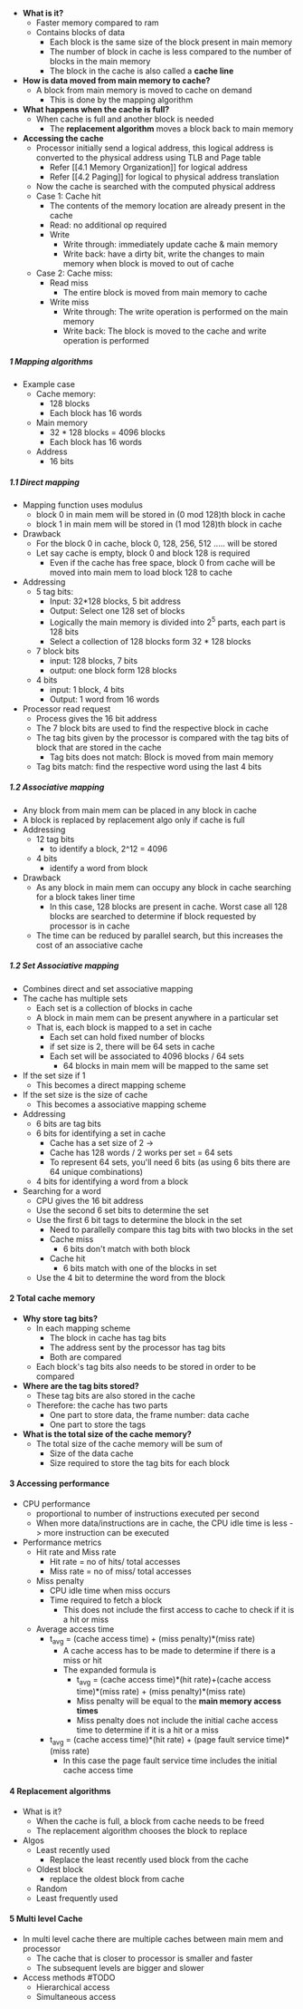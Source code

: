 
- **What is it?**
	- Faster memory compared to ram
	- Contains blocks of data
		- Each block is the same size of the block present in main memory
		- The number of block in cache is less compared to the number of blocks in the main memory
		- The block in the cache is also called a **cache line**
- **How is data moved from main memory to cache?**
	- A block from main memory is moved to cache on demand
		- This is done by the mapping algorithm
- **What happens when the cache is full?**
	- When cache is full and another block is needed
		- The **replacement algorithm** moves a block back to main memory
- **Accessing the cache**
	- Processor initially send a logical address, this logical address is converted to the physical address using TLB and Page table 
		- Refer [[4.1 Memory Organization]] for logical address
		- Refer [[4.2 Paging]] for logical to physical address translation
	- Now the cache is searched with the computed physical address
	- Case 1: Cache hit
		- The contents of the memory location are already present in the cache
		- Read: no additional op required
		- Write
			- Write through: immediately update cache & main memory
			- Write back: have a dirty bit, write the changes to main memory when block is moved to out of cache  
	- Case 2: Cache miss:
		- Read miss
			- The entire block is moved from main memory to cache
		- Write miss
			- Write through: The write operation is performed on the main memory
			- Write back: The block is moved to the cache and write operation is performed

##### 1 **Mapping algorithms**
- Example case
	- Cache memory:
		- 128 blocks
		- Each block has 16 words
	- Main memory
		- 32 * 128 blocks = 4096 blocks
		- Each block has 16 words
	- Address
		- 16 bits

##### 1.1 **Direct mapping**
- Mapping function uses modulus
	- block 0 in main mem will be stored in (0 mod 128)th block in cache 
	- block 1 in main mem will be stored in (1 mod 128)th block in cache 
- Drawback
	- For the block 0 in cache, block 0, 128, 256, 512 ..... will be stored
	- Let say cache is empty, block 0 and block 128 is required
		- Even if the cache has free space, block 0 from cache will be moved into main mem to load block 128 to cache
- Addressing
	- 5 tag bits: 
		- Input: 32\*128 blocks, 5 bit address
		- Output: Select one 128 set of blocks   
		- Logically the main memory is divided into 2<sup>5</sup> parts, each part is 128 bits
		- Select a collection of 128 blocks form 32 * 128 blocks
	- 7 block bits
		- input: 128 blocks, 7 bits
		- output: one block form 128 blocks
	- 4 bits
		- input: 1 block, 4 bits
		- Output: 1 word from 16 words
- Processor read request
	- Process gives the 16 bit address
	- The 7 block bits are used to find the respective block in cache
	- The tag bits given by the processor is compared with the tag bits of block that are stored in the cache  
		- Tag bits does not match: Block is moved from main memory
	- Tag bits match: find the respective word using the last 4 bits

##### 1.2 Associative mapping
- Any block from main mem can be placed in any block in cache
- A block is replaced by replacement algo only if cache is full
- Addressing
	- 12 tag bits
		- to identify a block, 2^12 = 4096
	- 4 bits
		- identify a word from block
- Drawback
	- As any block in main mem can occupy any block in cache searching for a block takes liner time
		- In this case, 128 blocks are present in cache. Worst case all 128 blocks are searched to determine if block requested by processor is in cache 
	- The time can be reduced by parallel search, but this increases the cost of an associative cache 

##### 1.2 Set Associative mapping
- Combines direct and set associative mapping
- The cache has multiple sets
	- Each set is a collection of blocks in cache
	- A block in main mem can be present anywhere in a particular set
	- That is, each block is mapped to a set in cache
		- Each set can hold fixed number of blocks
		- if set size is 2, there will be 64 sets in cache
		- Each set will be associated to 4096 blocks / 64 sets
			- 64 blocks in main mem will be mapped to the same set 
- If the set size if 1
	- This becomes a direct mapping scheme
- If the set size is the size of cache 
	- This becomes a associative mapping scheme
- Addressing
	- 6 bits are tag bits
	- 6 bits for identifying a set in cache 
		- Cache has a set size of 2 -> 
		- Cache has 128 words / 2 works per set = 64 sets
		- To represent 64 sets, you'll need 6 bits (as using 6 bits there are 64 unique combinations) 
	- 4 bits for identifying a word from a block
- Searching for a word
	- CPU gives the 16 bit address
	- Use the second 6 set bits to determine the set
	- Use the first 6 bit tags to determine the block in the set
		- Need to parallelly compare this tag bits with two blocks in the set
		- Cache miss
			- 6 bits don't match with both block
		- Cache hit 
			- 6 bits match with one of the blocks in set
	- Use the 4 bit to determine the word from the block


#### 2 Total cache memory
- **Why store tag bits?**
	- In each mapping scheme
		- The block in cache has tag bits
		- The address sent by the processor has tag bits
		- Both are compared
	- Each block's tag bits also needs to be stored in order to be compared
- **Where are the tag bits stored?**
	- These tag bits are also stored in the cache
	- Therefore: the cache has two parts
		- One part to store data, the frame number: data cache
		- One part to store the tags
- **What is the total size of the cache memory?**
	- The total size of the cache memory will be sum of 
		- Size of the data cache
		- Size required to store the tag bits for each block

#### 3 Accessing performance
- CPU performance
	- proportional to number of instructions executed per second
	- When more data/instructions are in cache, the CPU idle time is less -> more instruction can be executed
- Performance metrics
	- Hit rate and Miss rate
		- Hit rate = no of hits/ total accesses
		- Miss rate = no of miss/ total accesses
	- Miss penalty
		- CPU idle time when miss occurs
		- Time required to fetch a block
			- This does not include the first access to cache to check if it is a hit or miss
	- Average access time 
		- t<sub>avg</sub> = (cache access time) + (miss penalty)\*(miss rate)
			- A cache access has to be made to determine if there is a miss or hit
			- The expanded formula is 
				- t<sub>avg</sub> = (cache access time)\*(hit rate)+(cache access time)\*(miss rate) + (miss penalty)\*(miss rate)
				- Miss penalty will be equal to the **main memory access times**
				- Miss penalty does not include the initial cache access time to determine if it is a hit or a miss
		- t<sub>avg</sub> = (cache access time)\*(hit rate) + (page fault service time)\*(miss rate)
			- In this case the page fault service time includes the initial cache access time

#### 4 Replacement algorithms
- What is it?
	- When the cache is full, a block from cache needs to be freed
	- The replacement algorithm chooses the block to replace
- Algos
	- Least recently used
		- Replace the least recently used block from the cache
	- Oldest block
		- replace the oldest block from cache
	- Random
	- Least frequently used

#### 5 Multi level Cache
- In multi level cache there are multiple caches between main mem and processor
	- The cache that is closer to processor is smaller and faster
	- The subsequent levels are bigger and slower
- Access methods #TODO 
	- Hierarchical access
	- Simultaneous access

